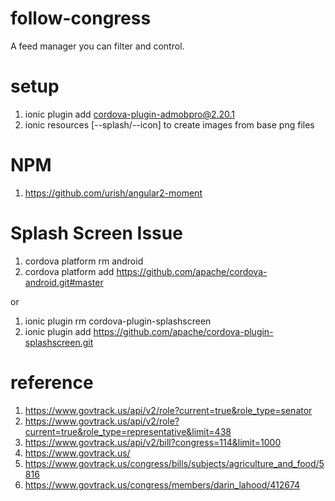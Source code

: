 # follow-congress
A feed manager you can filter and control.


# setup
1. ionic plugin add cordova-plugin-admobpro@2.20.1
2. ionic resources [--splash/--icon] to create images from base png files

# NPM
1. https://github.com/urish/angular2-moment

# Splash Screen Issue
1. cordova platform rm android
2. cordova platform add https://github.com/apache/cordova-android.git#master

or

1. ionic plugin rm cordova-plugin-splashscreen
2. ionic plugin add https://github.com/apache/cordova-plugin-splashscreen.git

# reference
1. https://www.govtrack.us/api/v2/role?current=true&role_type=senator
2. https://www.govtrack.us/api/v2/role?current=true&role_type=representative&limit=438
3. https://www.govtrack.us/api/v2/bill?congress=114&limit=1000
4. https://www.govtrack.us/
5. https://www.govtrack.us/congress/bills/subjects/agriculture_and_food/5816
6. https://www.govtrack.us/congress/members/darin_lahood/412674
